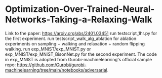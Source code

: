 # Optimization-Over-Trained-Neural-Networks-Taking-a-Relaxing-Walk

Link to the paper: https://arxiv.org/abs/2401.03451
run testscript_1hr.py for the first experiment.
run testscript_walk_alg_ablation for ablation experiments on sampling + walking and relaxation + random flipping walking.
run exp_MNIST/exp_MNIST.py or exp_MNIST/exp_MNIST_BisonNet.py for the second experiment. The code in exp_MNIST is adopted from Gurobi-machinelearning's official sample repo: https://github.com/Gurobi/gurobi-machinelearning/tree/main/notebooks/adversarial.
